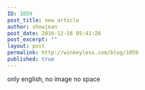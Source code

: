 ```yaml
---
ID: 1059
post_title: new article
author: showjean
post_date: 2016-12-16 05:41:26
post_excerpt: ""
layout: post
permalink: http://winkeyless.com/blog/1059
published: true
---
```

only english, no image no space